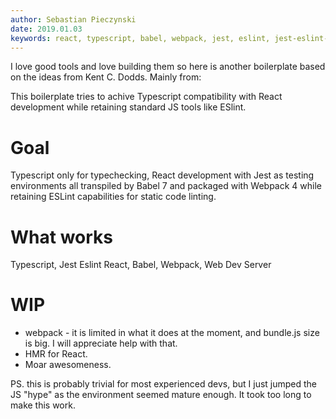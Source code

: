 ```yaml
---
author: Sebastian Pieczynski
date: 2019.01.03
keywords: react, typescript, babel, webpack, jest, eslint, jest-eslint-runner, jest-runner-tsc
---
```


I love good tools and love building them so here is another boilerplate based on the ideas from Kent C. Dodds. Mainly from:

This boilerplate tries to achive Typescript compatibility with React development while retaining standard JS tools like ESlint.

# Goal

Typescript only for typechecking, React development with Jest as testing environments all transpiled by Babel 7 and packaged with Webpack 4 while retaining ESLint capabilities for static code linting.

# What works

Typescript,
Jest
Eslint
React,
Babel,
Webpack,
Web Dev Server

# WIP

-   webpack - it is limited in what it does at the moment, and bundle.js size is big. I will appreciate help with that.
-   HMR for React.
-   Moar awesomeness.

PS. this is probably trivial for most experienced devs, but I just jumped the JS "hype" as the environment seemed mature enough. It took too long to make this work.
